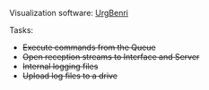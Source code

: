 Visualization software: [UrgBenri](https://sourceforge.net/projects/urgbenri/)

Tasks:
<ul>
  <li><s>Execute commands from the Queue</s></li>
  <li><s>Open reception streams to Interface and Server</s></li>
  <li><s>Internal logging files</s></li>
  <li><s>Upload log files to a drive</s></li>
</ul>

